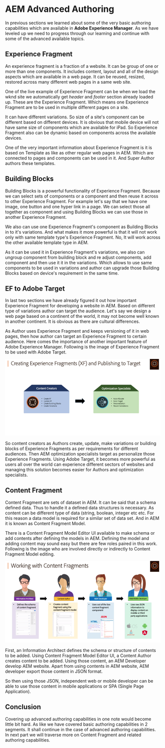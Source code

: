 # AEM Advanced Authoring
In previous sections we learned about some of the very basic authoring capabilities which are available in **Adobe Experience Manager**. As we have leveled up we need to progress through our learning and continue with some of the advanced available topics.

## Experience Fragment
An experience fragment is a fraction of a website. It can be group of one or more than one components. It includes content, layout and all of the design aspects which are available in a web page. It can be reused, resized, restored across many different web pages in a same web site.

One of the live example of Experience Fragment can be when we load the wknd site we automatically get *header* and *footer* section already loaded up. These are the Experience Fragment. Which means one Experience Fragment are to be used in multiple different pages on a site.

It can have different variations. So size of a site's component can be different based on different devices. It is obvious that mobile device will not have same size of components which are available for iPad. So Experience Fragment also can be dynamic based on components across the available devices.

One of the very important information about Experience Fragment is it is based on Template as like as other regular web pages in AEM. Which are connected to pages and components can be used in it. And Super Author authors these templates.

## Building Blocks
Building Blocks is a powerful functionality of Experience Fragment. Because we can select sets of components or a component and then reuse it across to other Experience Fragment. For example let's say that we have one image, one button and one hyper link in a page. We can select those all together as component and using Building Blocks we can use those in another Experience Fragment.

We also can use one Experience Fragment's component as Building Blocks in to it's variations. And what makes it more powerful is that it will not work only with same template type's Experience Fragment. No, It will work across the other available template type in AEM.

As it can be used it in Experience Fragment's variations, we also can ungroup component from building block and re adjust components, add component and then use it it in the variations. Which allows to use same components to be used in variations and author can upgrade those Building Blocks based on device's requirement in the same time.

## EF to Adobe Target
In last two sections we have already figured it out how important Experience Fragment for developing a website in AEM. Based on different type of variations author can target the audience. Let's say we design a web page based on a continent of the world, it may not become well known in another continent. It is obvious as there are cultural differences.

As Author uses Experience Fragment and keeps versioning of it in web pages, then how author can target an Experience Fragment to certain  audience. Here comes the importance of another important feature of Adobe Experience Manager. Following is the image of Experience Fragment to be used with Adobe Target.

![](https://raw.githubusercontent.com/Anim-101/anim-101.github.io/master/srv/images/Notes/AEM/AuthoringCapabilities/publishExperienceFragmentsToAdobeTarget.png)

So content creators as Authors create, update, make variations or building blocks of Experience Fragments as per requirements for different audiences. Then AEM optimization specialists target as personalize those Experience Fragments. Using Adobe Target, it becomes more powerful as users all over the world can experience different sectors of websites and managing this solution becomes easier for Authors and optimization specialists.

## Content Fragment
Content Fragment are sets of dataset in AEM. It can be said that a schema defined data. Thus to handle it a defined data structures is necessary. As content can be different type of data (string, boolean, integer etc etc. For this reason a data model is required for a similar set of data set. And in AEM it is known as Content Fragment Model.

There is a Content Fragment Model Editor UI available to make schema or add contents after defining the models in AEM. Defining the model and adding content may sound easy but there are few roles paired in this work. Following is the image who are involved directly or indirectly to Content Fragment Model editing.

![](https://raw.githubusercontent.com/Anim-101/anim-101.github.io/master/srv/images/Notes/AEM/AuthoringCapabilities/workingWithContentFragments.png)

First, an Information Architect defines the schema or structure of contents to be added. Using Content Fragment Model Editor UI, a Content Author creates content to be added. Using those content, an AEM Developer develop AEM website. Apart from using contents in AEM website, AEM developer export those content in JSON format.

So then using those JSON, independent web or mobile developer can be able to use those content in mobile applications or SPA (Single Page Application).

## Conclusion
Covering up advanced authoring capabilities in one note would become little bit hard. As like we have covered basic authoring capabilities in 2 segments. It shall continue in the case of advanced authoring capabilities. In next part we will traverse more on Content Fragment and related authoring capabilities.
